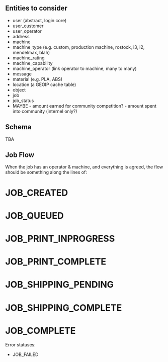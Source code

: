 Entities to consider
--------------------

* user (abstract, login core)
* user_customer
* user_operator
* address
* machine
* machine_type (e.g. custom, production machine, rostock, i3, i2, mendelmax, blah)
* machine_rating
* machine_capability
* machine_operator (link operator to machine, many to many)
* message
* material (e.g. PLA, ABS)
* location (a GEOIP cache table)
* object
* job
* job_status
* MAYBE  - amount earned for community competition?
         - amount spent into community (internel only?)

Schema
------

TBA

Job Flow
--------

When the job has an operator & machine, and everything is agreed, the flow should be something along the lines of:

# JOB_CREATED
# JOB_QUEUED
# JOB_PRINT_INPROGRESS
# JOB_PRINT_COMPLETE
# JOB_SHIPPING_PENDING
# JOB_SHIPPING_COMPLETE
# JOB_COMPLETE

Error statuses:

* JOB_FAILED
